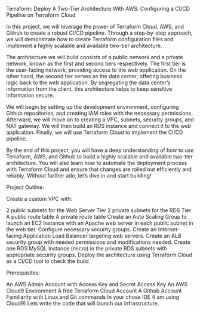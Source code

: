 Terraform: Deploy A Two-Tier Architecture With AWS. 
Configuring a CI/CD Pipeline on Terraform Cloud

In this project, we will leverage the power of Terraform Cloud, AWS, and Github to create a robust CI/CD pipeline. 
Through a step-by-step approach, we will demonstrate how to create Terraform configuration files and implement a highly scalable and available two-tier architecture.

The architecture we will build consists of a public network and a private network, known as the first and second tiers respectively. 
The first tier is the user-facing network, providing access to the web application. On the other hand, the second tier serves as the data center, offering business 
logic back to the web application. By segregating the data center’s information from the client, this architecture helps to keep sensitive information secure.

We will begin by setting up the development environment, configuring Github repositories, and creating IAM roles with the necessary permissions. 
Afterward, we will move on to creating a VPC, subnets, security groups, and NAT gateway. We will then build an RDS instance and connect it to the web application. 
Finally, we will use Terraform Cloud to implement the CI/CD pipeline.

By the end of this project, you will have a deep understanding of how to use Terraform, AWS, and Github to build a highly scalable and available two-tier architecture. 
You will also learn how to automate the deployment process with Terraform Cloud and ensure that changes are rolled out efficiently and reliably. 
Without further ado, let’s dive in and start building!

Project Outline:

Create a custom VPC with:

2 public subnets for the Web Server Tier
2 private subnets for the RDS Tier
A public route table
A private route table
Create an Auto Scaling Group to launch an EC2 Instance with an Apache web server in each public subnet in the web tier. Configure necessary security groups.
Create an Internet-facing Application Load Balancer targeting web servers.
Create an ALB security group with needed permissions and modifications needed.
Create one RDS MySQL Instance (micro) in the private RDS subnets with appropriate security groups.
Deploy the architecture using Terraform Cloud as a CI/CD tool to check the build.

Prerequisites:

An AWS Admin Account with Access Key and Secret Access Key
An AWS Cloud9 Environment
A free Terraform Cloud Account
A Github Account
Familiarity with Linux and Git commands
In your chose IDE (I am using Cloud9) Lets write the code that will launch our infrastructure.
